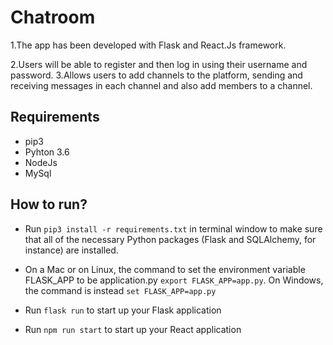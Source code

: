 # Chatroom

1.The app has been developed with Flask and React.Js framework.

2.Users will be able to register and then log in using their username and password.
3.Allows users to add channels to the platform, sending and receiving messages in each channel and also add members to a channel.

## Requirements
* pip3
* Pyhton 3.6
* NodeJs
* MySql

## How to run?
 * Run ` pip3 install -r requirements.txt ` in terminal window to make sure that all of the necessary Python packages (Flask and SQLAlchemy, for instance) are installed.

 * On a Mac or on Linux, the command to set the environment variable FLASK_APP to be application.py  ` export FLASK_APP=app.py `. On Windows, the command is instead `set FLASK_APP=app.py `
 * Run `flask run` to start up your Flask application
 * Run `npm run start` to start up your React application

